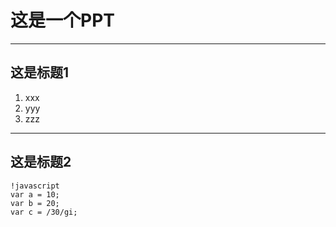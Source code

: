 # 这是一个PPT

------

## 这是标题1
1. xxx
2. yyy
3. zzz

-------

## 这是标题2

    !javascript
    var a = 10;
    var b = 20;
    var c = /30/gi;

